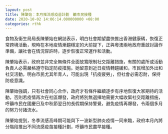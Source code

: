 ```yaml
---
layout: post
title: 陳肇始︰本月推流感疫苗計劃　籲市民接種
date: 2020-10-02 14:06:14.000000000 +08:00
categories: rthk
---
```


食物及衞生局局長陳肇始在網誌表示，明白社會期望盡快推出香港健康碼，恢復正常跨境活動，現時在本地疫情漸趨穩定的大前提下，正與粵澳兩地政府重啟討論作準備，讓社會在情況容許時，逐步恢復正常運作和活動。

陳肇始表示，政府並非完全無條件全面放寬限制社交距離措施，有關的處所或活動負責人必需嚴格遵守指定防疫措施。她留意到近日疫情轉趨緩和，市民增加外出和社交活動，明白市民尤其年青人，可能出現「抗疫疲勞」，但社會必需忍耐，保持防疫意識。

陳肇始強調，只有社會同心合作，政府才有條件繼續逐步有序地恢復大家期待的活動，否則若疫情再次在社區爆發，政府將別無選擇地需要大幅收緊社交距離措施，呼籲市民在國慶日及中秋節翌日的長假期保持警覺，避免疫情再爆發，令兩個多月的努力付諸流水。

陳肇始提到，冬季流感高峰期可能與下一波新型肺炎疫情一同來臨，政府本月內將分階段推出不同流感疫苗接種計劃，呼籲市民盡早接種。
